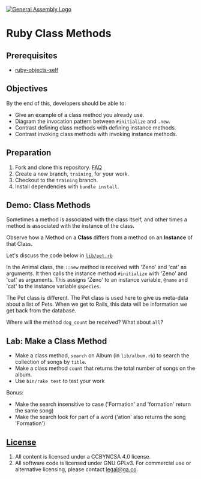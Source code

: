 [![General Assembly Logo](https://camo.githubusercontent.com/1a91b05b8f4d44b5bbfb83abac2b0996d8e26c92/687474703a2f2f692e696d6775722e636f6d2f6b6538555354712e706e67)](https://generalassemb.ly/education/web-development-immersive)

# Ruby Class Methods

## Prerequisites

- [ruby-objects-self](https://git.generalassemb.ly/ga-wdi-boston/ruby-object-self)

## Objectives

By the end of this, developers should be able to:

- Give an example of a class method you already use.
- Diagram the invocation pattern between `#initialize` and `.new`.
- Contrast defining class methods with defining instance methods.
- Contrast invoking class methods with invoking instance methods.

## Preparation

1. Fork and clone this repository.
 [FAQ](https://git.generalassemb.ly/ga-wdi-boston/meta/wiki/ForkAndClone)
1. Create a new branch, `training`, for your work.
1. Checkout to the `training` branch.
1. Install dependencies with `bundle install`.

## Demo: Class Methods

Sometimes a method is associated with the class itself, and other times a method
is associated with the instance of the class.

Observe how a Method on a **Class** differs from a method on an **Instance**
of that Class.

<!-- Diagram the difference between #initialize and ::new
 See issue #10
-->

Let's discuss the code below in [`lib/pet.rb`](lib/pet.rb)

In the Animal class, the `::new` method is received with 'Zeno' and 'cat' as
arguments. It then calls the instance method `#initialize` with 'Zeno' and 'cat'
as arguments. This assigns 'Zeno' to an instance variable, `@name` and 'cat' to
the instance variable `@species`.

The Pet class is different.  The Pet class is used here to give us meta-data
about a list of Pets. When we get to Rails, this data will be information we
get back from the database.

Where will the method `dog_count` be received?
What about `all`?

## Lab: Make a Class Method

- Make a class method, `search` on Album (in `lib/album.rb`) to search the
    collection of songs by `title`.
- Make a class method `count` that returns the total number of songs on the album.
- Use `bin/rake test` to test your work

Bonus:

- Make the search insensitive to case ('Formation' and 'formation' return
    the same song)
- Make the search look for part of a word ('ation' also returns the song
    'Formation')

## [License](LICENSE)

1. All content is licensed under a CC­BY­NC­SA 4.0 license.
1. All software code is licensed under GNU GPLv3. For commercial use or
    alternative licensing, please contact legal@ga.co.
